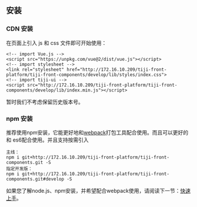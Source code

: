 ## 安装

### CDN 安装

在页面上引入 js 和 css 文件即可开始使用：

```
<!-- import Vue.js -->
<script src="https://unpkg.com/vue@2/dist/vue.js"></script>
<!-- import stylesheet -->
<link rel="stylesheet" href="http://172.16.10.209/tiji-front-platform/tiji-front-components/develop/lib/styles/index.css">
<!-- import tiji-ui -->
<script src="http://172.16.10.209/tiji-front-platform/tiji-front-components/develop/lib/index.min.js"></script>
```
    
暂时我们不考虑保留历史版本号。

### npm 安装

推荐使用npm安装，它能更好地和<a href="https://webpack.js.org/" target="_blank">webpack</a>打包工具配合使用。而且可以更好的和
es6配合使用。并且支持按需引入

```shell
主线：
npm i git+http://172.16.10.209/tiji-front-platform/tiji-front-components.git -S
指定开发版：
npm i git+http://172.16.10.209/tiji-front-platform/tiji-front-components.git#develop -S
```

如果您了解node.js、npm安装，并希望配合webpack使用，请阅读下一节：[快速上手](/#/start)。

